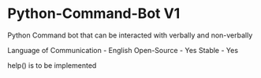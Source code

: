 # Python-Command-Bot V1
Python Command bot that can be interacted with verbally and non-verbally

Language of Communication - English
Open-Source - Yes
Stable - Yes

help() is to be implemented
